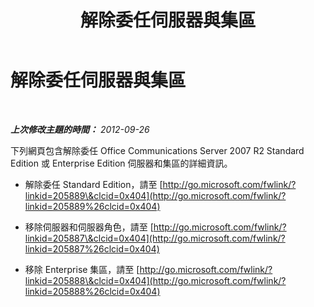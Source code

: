 ﻿---
title: 解除委任伺服器與集區
TOCTitle: 解除委任伺服器與集區
ms:assetid: 83bb222c-03f8-46ec-a54d-f80d00dfced2
ms:mtpsurl: https://technet.microsoft.com/zh-tw/library/JJ205053(v=OCS.15)
ms:contentKeyID: 49291518
ms.date: 08/10/2015
mtps_version: v=OCS.15
ms.translationtype: HT
---

# 解除委任伺服器與集區

 

_**上次修改主題的時間：** 2012-09-26_

下列網頁包含解除委任 Office Communications Server 2007 R2 Standard Edition 或 Enterprise Edition 伺服器和集區的詳細資訊。

  - 解除委任 Standard Edition，請至 [http://go.microsoft.com/fwlink/?linkid=205889\&clcid=0x404](http://go.microsoft.com/fwlink/?linkid=205889%26clcid=0x404)

  - 移除伺服器和伺服器角色，請至 [http://go.microsoft.com/fwlink/?linkid=205887\&clcid=0x404](http://go.microsoft.com/fwlink/?linkid=205887%26clcid=0x404)

  - 移除 Enterprise 集區，請至 [http://go.microsoft.com/fwlink/?linkid=205888\&clcid=0x404](http://go.microsoft.com/fwlink/?linkid=205888%26clcid=0x404)

